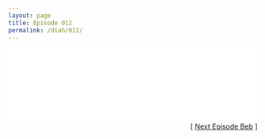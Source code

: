 ```yaml
---
layout: page
title: Episode 012
permalink: /diah/012/
---
```


<iframe allowfullscreen="true" frameborder="0" style="width:100%;" marginheight="0" marginwidth="0" mozallowfullscreen="true" scrolling="NO" src="//gdriveplayer.us/embed2.php?link=jQSD8SbEVsyiM42AyJtKlgrpdVxfkpYlh25FT2%252Bjb6T6v%252BdKv4c9VWZDKIuLkuuRc%252F589wgk%252BbL3tHRUVbEZnM3ieHG9AP94OwpTOaSBwzQTk9N4190vL7XB0TcWesUdVJkvepdMQhlHij8nYN72znWatxgSw1c8ud7UtwpxtE7pzuELMJmU3wNBzdU1%252B%252Fnf6xMjcy3C9C5ksUIIebgBm3&amp;no_adult=yes" webkitallowfullscreen="true"></iframe>

<div align="right">[ <a href="/diah/013/">Next Episode Beb</a> ]</div>

